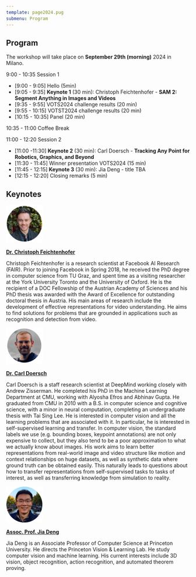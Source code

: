 ```yaml
---
template: page2024.pug
submenu: Program
---
```

 
## Program

The workshop will take place on **September 29th (morning)** 2024 in Milano.

9:00 - 10:35 Session 1

 * [9:00 - 9:05] Hello (5min)
 * [9:05 - 9:35] **Keynote 1** (30 min): Christoph Feichtenhofer - **SAM 2: Segment Anything in Images and Videos**
 * [9:35 - 9:55] VOTS2024 challenge results (20 min)
 * [9:55 - 10:15] VOTST2024 challenge results (20 min)
 * [10:15 - 10:35] Panel (20 min)

10:35 - 11:00 Coffee Break

11:00 - 12:20 Session 2

 * [11:00 -11:30] **Keynote 2** (30 min):  Carl Doersch - **Tracking Any Point for Robotics, Graphics, and Beyond**
 * [11:30 - 11:45] Winner presentation VOTS2024 (15 min)
 * [11:45 - 12:15] **Keynote 3** (30 min): Jia Deng - title TBA
 * [12:15 - 12:20] Closing remarks (5 min)


## Keynotes


<div class="container float-left">

[<img class="float-left" src="speakers/feichtenhofer.jpg" width="100"/>](https://feichtenhofer.github.io/)

[**Dr. Christoph Feichtenhofer**](https://feichtenhofer.github.io/)

Christoph Feichtenhofer is a research scientist at Facebook AI Research (FAIR). Prior to joining Facebook in Spring 2018, he received the PhD degree in computer science from TU Graz, and spent time as a visiting researcher at the York University Toronto and the University of Oxford. He is the recipient of a DOC Fellowship of the Austrian Academy of Sciences and his PhD thesis was awarded with the Award of Excellence for outstanding doctoral thesis in Austria. His main areas of research include the development of effective representations for video understanding. He aims to find solutions for problems that are grounded in applications such as recognition and detection from video.
</div>


<div class="container float-left">

[<img class="float-left" src="speakers/doersch.jpg" width="100"/>](http://www.carldoersch.com/)

[**Dr. Carl Doersch**](http://www.carldoersch.com/)

Carl Doersch is a staff research scientist at DeepMind working closely with Andrew Zisserman. He completed his PhD in the Machine Learning Department at CMU, working with Alyosha Efros and Abhinav Gupta. He graduated from CMU in 2010 with a B.S. in computer science and cognitive science, with a minor in neural computation, completing an undergraduate thesis with Tai Sing Lee. He is interested in computer vision and all the learning problems that are associated with it. In particular, he is interested in self-supervised learning and transfer. In computer vision, the standard labels we use (e.g. bounding boxes, keypoint annotations) are not only expensive to collect, but they also tend to be a poor approximation to what we actually know about images. His work aims to learn better representations from real-world image and video structure like motion and context relationships on huge datasets, as well as synthetic data where ground truth can be obtained easily. This naturally leads to questions about how to transfer representations from self-supervised tasks to tasks of interest, as well as transferring knowledge from simulation to reality.
</div>


<div class="container float-left">

[<img class="float-left" src="speakers/jiadeng.jpg" width="100"/>](https://www.cs.princeton.edu/~jiadeng/)

[**Assoc. Prof. Jia Deng**](https://www.cs.princeton.edu/~jiadeng/)

Jia Deng is an Associate Professor of Computer Science at Princeton University. He directs the Princeton Vision & Learning Lab. He study computer vision and machine learning. His current interests include 3D vision, object recognition, action recognition, and automated theorem proving.
</div>
